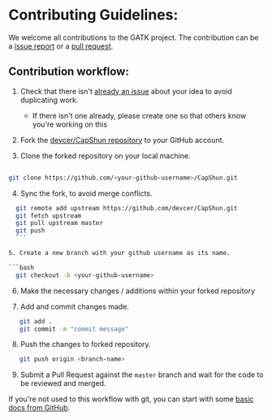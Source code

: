 # Contributing Guidelines:

We welcome all contributions to the GATK project. The contribution can be a [issue report](https://github.com/devcer/CapShun/issues) 
or a [pull request](https://github.com/devcer/CapShun/pulls).

## Contribution workflow:


1. Check that there isn't [already an issue](https://github.com/devcer/CapShun/issues) about your idea to avoid duplicating work.
    * If there isn't one already, please create one so that others know you're working on this

2. Fork the [devcer/CapShun repository](https://github.com/devcer/CapShun) to your GitHub account.

3. Clone the forked repository on your local machine.

 ```bash
 
 git clone https://github.com/<your-github-username>/CapShun.git
 
 ```
4. Sync the fork, to avoid merge conflicts. 

  ```bash
    git remote add upstream https://github.com/devcer/CapShun.git
    git fetch upstream
    git pull upstream master
    git push
    ```

5. Create a new branch with your github username as its name.

 ```bash
    git checkout -b <your-github-username>
  ```

6. Make the necessary changes / additions within your forked repository

7. Add and commit changes made.

 ```bash
    git add .
    git commit -m "commit message"
 ```
8. Push the changes to forked repository.

 ```bash
    git push origin <branch-name>
 ```

9. Submit a Pull Request against the `master` branch and wait for the code to be reviewed and merged.

If you're not used to this workflow with git, you can start with some [basic docs from GitHub](https://help.github.com/articles/fork-a-repo/).

